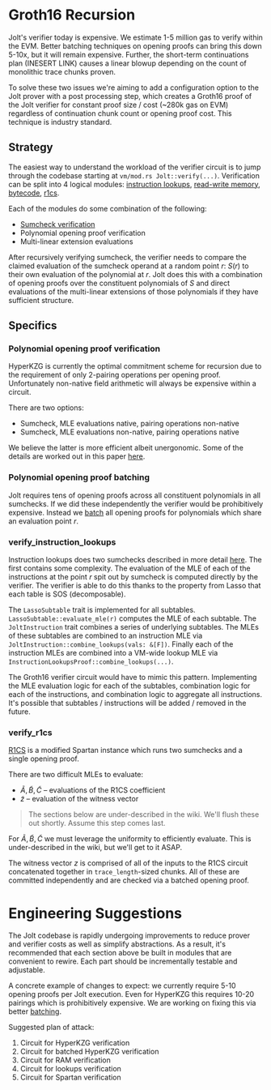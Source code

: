 # Groth16 Recursion
Jolt's verifier today is expensive. We estimate 1-5 million gas to verify within the EVM. Better batching techniques on opening proofs can bring this down 5-10x, but it will remain expensive. Further, the short-term continuations plan (INESERT LINK) causes a linear blowup depending on the count of monolithic trace chunks proven.

To solve these two issues we're aiming to add a configuration option to the Jolt prover with a post processing step, which creates a Groth16 proof of the Jolt verifier for constant proof size / cost (~280k gas on EVM) regardless of continuation chunk count or opening proof cost. This technique is industry standard.

## Strategy
The easiest way to understand the workload of the verifier circuit is to jump through the codebase starting at `vm/mod.rs Jolt::verify(...)`.  Verification can be split into 4 logical modules: [instruction lookups](https://jolt.a16zcrypto.com/how/instruction_lookups.html), [read-write memory](https://jolt.a16zcrypto.com/how/read_write_memory.html), [bytecode](https://jolt.a16zcrypto.com/how/bytecode.html), [r1cs](https://jolt.a16zcrypto.com/how/r1cs_constraints.html).

Each of the modules do some combination of the following:
- [Sumcheck verification](https://jolt.a16zcrypto.com/background/sumcheck.html)
- Polynomial opening proof verification
- Multi-linear extension evaluations

After recursively verifying sumcheck, the verifier needs to compare the claimed evaluation of the sumcheck operand at a random point $r$: $S(r)$ to their own evaluation of the polynomial at $r$. Jolt does this with a combination of opening proofs over the constituent polynomials of $S$ and direct evaluations of the multi-linear extensions of those polynomials if they have sufficient structure. 

## Specifics
### Polynomial opening proof verification 
HyperKZG is currently the optimal commitment scheme for recursion due to the requirement of only 2-pairing operations per opening proof. Unfortunately non-native field arithmetic will always be expensive within a circuit. 

There are two options:
- Sumcheck, MLE evaluations native, pairing operations non-native
- Sumcheck, MLE evaluations non-native, pairing operations native

We believe the latter is more efficient albeit unergonomic. Some of the details are worked out in this paper [here](https://eprint.iacr.org/2023/961.pdf).

### Polynomial opening proof batching
Jolt requires tens of opening proofs across all constituent polynomials in all sumchecks. If we did these independently the verifier would be prohibitively expensive. Instead we [batch](https://jolt.a16zcrypto.com/background/batched-openings.html) all opening proofs for polynomials which share an evaluation point $r$. 

### verify_instruction_lookups
Instruction lookups does two sumchecks described in more detail [here](https://jolt.a16zcrypto.com/how/instruction_lookups.html). The first contains some complexity. The evaluation of the MLE of each of the instructions at the point $r$ spit out by sumcheck is computed directly by the verifier. The verifier is able to do this thanks to the property from Lasso that each table is SOS (decomposable). 

The `LassoSubtable` trait is implemented for all subtables. `LassoSubtable::evaluate_mle(r)` computes the MLE of each subtable. The `JoltInstruction` trait combines a series of underlying subtables. The MLEs of these subtables are combined to an instruction MLE via `JoltInstruction::combine_lookups(vals: &[F])`. Finally each of the instruction MLEs are combined into a VM-wide lookup MLE via `InstructionLookupsProof::combine_lookups(...)`.

The Groth16 verifier circuit would have to mimic this pattern. Implementing the MLE evaluation logic for each of the subtables, combination logic for each of the instructions, and combination logic to aggregate all instructions. It's possible that subtables / instructions will be added / removed in the future.

### verify_r1cs
[R1CS](https://jolt.a16zcrypto.com/how/r1cs_constraints.html)  is a modified Spartan instance which runs two sumchecks and a single opening proof.

There are two difficult MLEs to evaluate:
- $\widetilde{A}, \widetilde{B}, \widetilde{C}$  – evaluations of the R1CS coefficient
- $\widetilde{z}$ – evaluation of the witness vector 

> The sections below are under-described in the wiki. We'll flush these out shortly. Assume this step comes last.

For $\widetilde{A}, \widetilde{B}, \widetilde{C}$ we must leverage the uniformity to efficiently evaluate. This is under-described in the wiki, but we'll get to it ASAP.

The witness vector $z$ is comprised of all of the inputs to the R1CS circuit concatenated together in `trace_length`-sized chunks. All of these are committed independently and are checked via a batched opening proof.


# Engineering Suggestions
The Jolt codebase is rapidly undergoing improvements to reduce prover and verifier costs as well as simplify abstractions. As a result, it's recommended that each section above be built in modules that are convenient to rewire. Each part should be incrementally testable and adjustable. 

A concrete example of changes to expect: we currently require 5-10 opening proofs per Jolt execution. Even for HyperKZG this requires 10-20 pairings which is prohibitively expensive. We are working on fixing this via better [batching](https://jolt.a16zcrypto.com/background/batched-openings.html).

Suggested plan of attack:
1. Circuit for HyperKZG verification
2. Circuit for batched HyperKZG verification
3. Circuit for RAM verification
4. Circuit for lookups verification
5. Circuit for Spartan verification